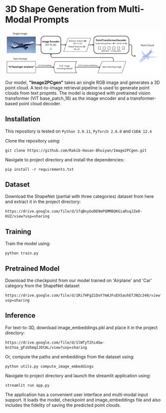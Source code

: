 # 3D Shape Generation from Multi-Modal Prompts
<p align="center">
    <img src="images/model_architecture.png" alt="Overview">
</p>

Our model, **"Image2PCgen"** takes an single RGB image and generates a 3D point cloud. A text-to-image retrieval pipeline is used to generate point clouds from text propmts. The model is designed with pretrained vision transformer (ViT base_patch_16) as the image encoder and a transformer-based point cloud decoder.

## Installation
This repository is tested on `Python 3.9.11`, `PyTorch 2.6.0` and `CUDA 12.4`

Clone the repository using:
```
git clone https://github.com/Rakib-Hasan-Bhuiyan/Image2PCgen.git
```
Navigate to project directory and install the dependencies:
```
pip install -r requirements.txt
```

## Dataset
Download the ShapeNet (partial with three categories) dataset from here and extract it in the project directory:
```
https://drive.google.com/file/d/1fqBnyboDD9mPGMM8QKGiaRsqJZe0-KUZ/view?usp=sharing
```

## Training
Train the model using:
```
python train.py
```

## Pretrained Model
Download the checkpoint from our model trained on 'Airplane' and 'Car' category from the ShapeNet dataset
```
https://drive.google.com/file/d/1Ri7HFgZiDoY7mAJFuEXSauhEfJNZc348/view?usp=sharing
```

## Inference
For text-to-3D, download image_embeddings.pkl and place it in the project directory:
```
https://drive.google.com/file/d/1lWTyT2hi4Gw-bn1Yoa_gFzU5mqIJOtAL/view?usp=sharing
```
Or, compute the paths and embeddings from the dataset using:
```
python utils.py compute_image_embeddings
```
Navigate to project directory and launch the streamlit application using:
```
streamlit run app.py
```
The application has a convenient user interface and multi-modal input support. It loads the model, checkpoint and image_embeddings file and also includes the fidelity of saving the predicted point clouds. 

